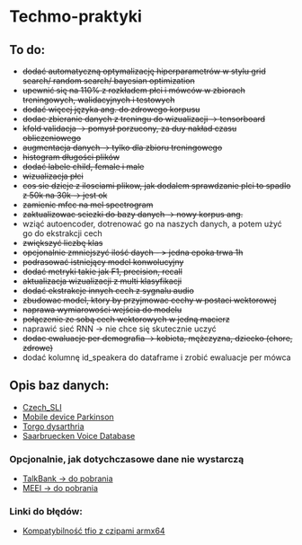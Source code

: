 # Techmo-praktyki

## To do:
- ~~dodać automatyczną optymalizację hiperparametrów w stylu grid search/ random search/ bayesian optimization~~
- ~~upewnić się na 110% z rozkładem płci i mówców w zbiorach treningowych, walidacyjnych i testowych~~
- ~~dodać więcej języka ang. do zdrowego korpusu~~
- ~~dodac zbieranie danych z treningu do wizualizacji -> tensorboard~~
- ~~kfold validacja -> pomysł porzucony, za duy nakład czasu obliczeniowego~~
- ~~augmentacja danych -> tylko dla zbioru treningowego~~
- ~~histogram długości plików~~
- ~~dodać labele child, female i male~~
- ~~wizualizacja płci~~
- ~~cos sie dzieje z ilosciami plikow, jak dodalem sprawdzanie plci to spadlo z 50k na 30k -> jest ok~~
- ~~zamienic mfcc na mel spectrogram~~
- ~~zaktualizowac sciezki do bazy danych -> nowy korpus ang.~~
- wziąć autoencoder, dotrenować go na naszych danych, a potem użyć go do ekstrakcji cech
- ~~zwiększyć liczbę klas~~
- ~~opcjonalnie zmniejszyć ilość daych - > jedna epoka trwa 1h~~
- ~~podrasować istniejący model konwolucyjny~~
- ~~dodać metryki takie jak F1, precision, recall~~
- ~~aktualizacja wizualizacji z multi klasyfikacji~~
- ~~dodać ekstrakcje innych cech z sygnalu audio~~
- ~~zbudowac model, ktory by przyjmowac cechy w postaci wektorowej~~
- ~~naprawa wymiarowości wejścia do modelu~~
- ~~połączenie ze sobą cech wektorowych w jedną macierz~~
- naprawić sieć RNN -> nie chce się skutecznie uczyć
- ~~dodac ewaluacje per demografia -> kobieta, mężczyzna, dziecko (chore, zdrowe)~~
- dodać kolumnę id_speakera do dataframe i zrobić ewaluacje per mówca

## Opis baz danych:
- [Czech_SLI](https://lindat.mff.cuni.cz/repository/xmlui/handle/11372/LRT-1597)
- [Mobile device Parkinson](https://zenodo.org/records/2867216#.XeTbN59R2BZ)
- [Torgo dysarthria](http://www.cs.toronto.edu/~complingweb/data/TORGO/torgo.html)
- [Saarbruecken Voice Database](https://stimmdatenbank.coli.uni-saarland.de/help_en.php4)

### Opcjonalnie, jak dotychczasowe dane nie wystarczą
- [TalkBank -> do pobrania](https://talkbank.org)
- [MEEI -> do pobrania](https://ocw.mit.edu/courses/6-542j-laboratory-on-the-physiology-acoustics-and-perception-of-speech-fall-2005/pages/lab-database/)

### Linki do błędów:
- [Kompatybilność tfio z czipami armx64](https://github.com/tensorflow/io/issues/1859)